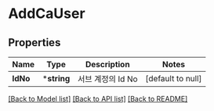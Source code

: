 # AddCaUser

## Properties
Name | Type | Description | Notes
------------ | ------------- | ------------- | -------------
**IdNo** | ***string** | 서브 계정의 Id No | [default to null]

[[Back to Model list]](../README.md#documentation-for-models) [[Back to API list]](../README.md#documentation-for-api-endpoints) [[Back to README]](../README.md)



